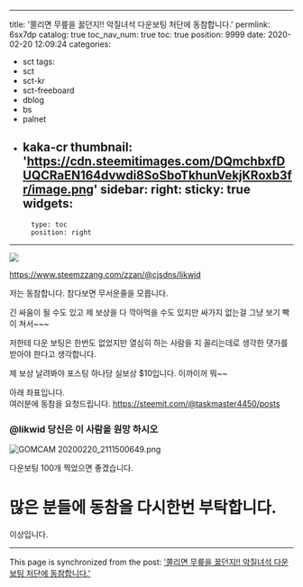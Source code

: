 
---
title: '쫄리면 무릎을 꿇던지!!  악질녀석 다운보팅 처단에 동참합니다.'
permlink: 6sx7dp
catalog: true
toc_nav_num: true
toc: true
position: 9999
date: 2020-02-20 12:09:24
categories:
- sct
tags:
- sct
- sct-kr
- sct-freeboard
- dblog
- bs
- palnet
- kaka-cr
thumbnail: 'https://cdn.steemitimages.com/DQmchbxfDUQCRaEN164dvwdi8SoSboTkhunVekjKRoxb3fr/image.png'
sidebar:
    right:
        sticky: true
widgets:
    -
        type: toc
        position: right
---


![](https://cdn.steemitimages.com/DQmchbxfDUQCRaEN164dvwdi8SoSboTkhunVekjKRoxb3fr/image.png)


https://www.steemzzang.com/zzan/@cjsdns/likwid

저는 동참합니다. 
참다보면 무서운줄을 모릅니다. 

긴 싸움이 될 수도 있고 제 보상을 다 깍아먹을 수도 있지만
싸가지 없는걸 그냥 보기 빡이 쳐서~~~

저한테 다운 보팅은 한번도 없었지만 
열심히 하는 사람을 지 꼴리는데로 생각한 댓가를
받아야 한다고 생각합니다. 

제 보상 날려봐야 포스팅 하나당 실보상 $10입니다. 
이까이꺼 뭐~~

아래 좌표입니다.  
여러분에  동참을 요청드립니다. 
https://steemit.com/@taskmaster4450/posts

### @likwid  당신은 이 사람을 원망 하시오 

![GOMCAM 20200220_2111500649.png](https://cdn.steemitimages.com/DQmZgyesiuaGWstKZYZaqjFNkrVhkiUzkPNn8poj36CnLws/GOMCAM%2020200220_2111500649.png)

다운보팅 100개 찍었으면 좋겠습니다. 
# 많은 분들에 동참을 다시한번 부탁합니다. 

이상입니다.

- - -

This page is synchronized from the post: ['쫄리면 무릎을 꿇던지!!  악질녀석 다운보팅 처단에 동참합니다.'](https://steemit.com/@kibumh/6sx7dp)
